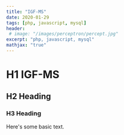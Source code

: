 ```yaml
---
title: "IGF-MS"
date: 2020-01-29
tags: [php, javascript, mysql]
header:
 # image: "/images/perceptron/percept.jpg"
excerpt: "php, javascript, mysql"
mathjax: "true"
---
```


# H1 IGF-MS

## H2 Heading

### H3 Heading

Here's some basic text.

